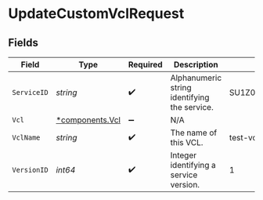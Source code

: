 # UpdateCustomVclRequest


## Fields

| Field                                         | Type                                          | Required                                      | Description                                   | Example                                       |
| --------------------------------------------- | --------------------------------------------- | --------------------------------------------- | --------------------------------------------- | --------------------------------------------- |
| `ServiceID`                                   | *string*                                      | :heavy_check_mark:                            | Alphanumeric string identifying the service.  | SU1Z0isxPaozGVKXdv0eY                         |
| `Vcl`                                         | [*components.Vcl](../../models/shared/vcl.md) | :heavy_minus_sign:                            | N/A                                           |                                               |
| `VclName`                                     | *string*                                      | :heavy_check_mark:                            | The name of this VCL.                         | test-vcl                                      |
| `VersionID`                                   | *int64*                                       | :heavy_check_mark:                            | Integer identifying a service version.        | 1                                             |